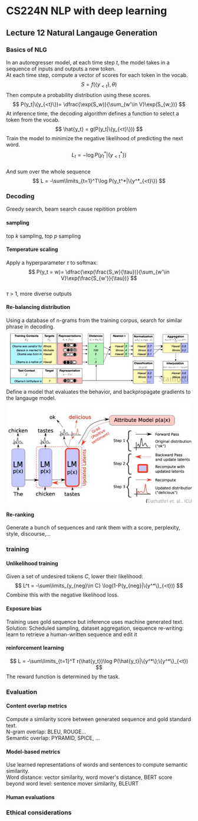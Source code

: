 # CS224N NLP with deep learning
## Lecture 12 Natural Langauge Generation
### Basics of NLG
In an autoregresser model, at each time step $t$, the model takes in a sequence of inputs and outputs a new token.  
At each time step, compute a vector of scores for each token in the vocab.  
$$
S = f(\{y_{<t}\},\theta)
$$
Then compute a probability distribution using these scores.  
$$
P(y_t|\{y_{<t}\})= \dfrac{\exp(S_w)}{\sum_{w'\in V}\exp(S_{w;})}
$$
At inference time, the decoding algorithm defines a function to select a token from the vocab. 
$$
\hat{y_t} = g(P(y_t|\{y_{<t}\}))
$$ 
Train the model to minimize the negative likelihood of predicting the next word. 
$$
L_t = -\log P(y_t^*|\{y^*_{<t}\})
$$  
And sum over the whole sequence
$$
L = -\sum\limits_{t=1}^T\log P(y_t^*|\{y^*_{<t}\})
$$
### Decoding
Greedy search, beam search cause repitition problem  
#### sampling
top $k$ sampling, top $p$ sampling
#### Temperature scaling
Apply a hyperparameter $\tau$ to softmax:
$$
P(y_t = w)= \dfrac{\exp(\frac{S_w}{\tau})}{\sum_{w'\in V}\exp(\frac{S_{w'}}{\tau})}
$$  
$\tau$ > 1, more diverse outputs
#### Re-balancing distribution
Using a database of n-grams from the training corpus, search for similar phrase in decoding. 
![](../images/cs224n/25.jpg)
Define a model that evaluates the behavior, and backpropagate gradients to the langauge model. 
![](../images/cs224n/26.jpg)
#### Re-ranking
Generate a bunch of sequences and rank them with a score, perplexity, style, discourse,...
### training
#### Unlikelihood training
Given a set of undesired tokens $C$, lower their likelihood:  
$$
L^t = -\sum\limits_{y_{neg}\in C} \log(1-P(y_{neg}|\{y^*\}_{<t}))
$$
Combine this with the negative likelihood loss. 
#### Exposure bias 
Training uses gold sequence but inference uses machine generated text.  
Solution: Scheduled sampling, dataset aggregation, sequence re-writing: learn to retrieve a human-written sequence and edit it
#### reinforcement learning 
$$
L = -\sum\limits_{t=1}^T r(\hat{y_t})\log P(\hat{y_t}|\{y^*\};\{y^*\}_{<t})
$$
The reward function is determined by the task. 
### Evaluation
#### Content overlap metrics
Compute a similarity score between generated sequence and gold standard text.   
N-gram overlap: BLEU, ROUGE...   
Semantic overlap: PYRAMID, SPICE, ...
#### Model-based metrics
Use learned representations of words and sentences to compute semantic similarity.   
Word distance: vector similarity, word mover's distance, BERT score    
beyond word level: sentence mover similarity, BLEURT
#### Human evaluations
### Ethical considerations